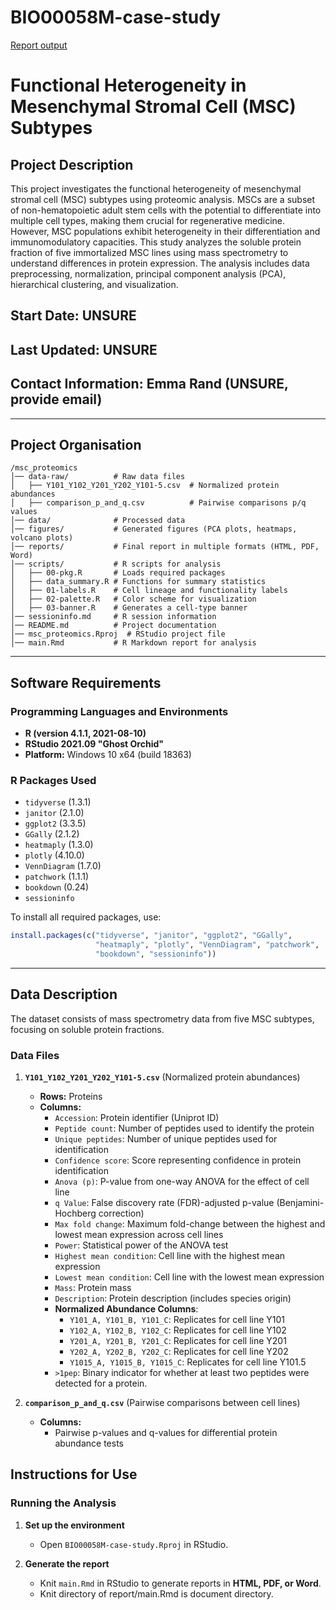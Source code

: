 # BIO00058M-case-study

[Report output](https://3mmarand.github.io/BIO00058M-case-study/report/main.html)

# Functional Heterogeneity in Mesenchymal Stromal Cell (MSC) Subtypes

## Project Description
This project investigates the functional heterogeneity of mesenchymal stromal cell (MSC) subtypes using proteomic analysis. MSCs are a subset of non-hematopoietic adult stem cells with the potential to differentiate into multiple cell types, making them crucial for regenerative medicine. However, MSC populations exhibit heterogeneity in their differentiation and immunomodulatory capacities. This study analyzes the soluble protein fraction of five immortalized MSC lines using mass spectrometry to understand differences in protein expression. The analysis includes data preprocessing, normalization, principal component analysis (PCA), hierarchical clustering, and visualization.

## Start Date: UNSURE  
## Last Updated: UNSURE  
## Contact Information: Emma Rand (UNSURE, provide email)

---

## Project Organisation

```
/msc_proteomics
│── data-raw/          # Raw data files
│   ├── Y101_Y102_Y201_Y202_Y101-5.csv  # Normalized protein abundances
│   ├── comparison_p_and_q.csv          # Pairwise comparisons p/q values
│── data/              # Processed data
│── figures/           # Generated figures (PCA plots, heatmaps, volcano plots)
│── reports/           # Final report in multiple formats (HTML, PDF, Word)
│── scripts/           # R scripts for analysis
│   ├── 00-pkg.R       # Loads required packages
│   ├── data_summary.R # Functions for summary statistics
│   ├── 01-labels.R    # Cell lineage and functionality labels
│   ├── 02-palette.R   # Color scheme for visualization
│   ├── 03-banner.R    # Generates a cell-type banner
│── sessioninfo.md     # R session information
│── README.md          # Project documentation
│── msc_proteomics.Rproj  # RStudio project file
│── main.Rmd           # R Markdown report for analysis
```

---

## Software Requirements

### **Programming Languages and Environments**
- **R (version 4.1.1, 2021-08-10)**
- **RStudio 2021.09 "Ghost Orchid"**
- **Platform:** Windows 10 x64 (build 18363)

### **R Packages Used**
- `tidyverse` (1.3.1)
- `janitor` (2.1.0)
- `ggplot2` (3.3.5)
- `GGally` (2.1.2)
- `heatmaply` (1.3.0)
- `plotly` (4.10.0)
- `VennDiagram` (1.7.0)
- `patchwork` (1.1.1)
- `bookdown` (0.24)
- `sessioninfo`

To install all required packages, use:

```r
install.packages(c("tidyverse", "janitor", "ggplot2", "GGally", 
                   "heatmaply", "plotly", "VennDiagram", "patchwork", 
                   "bookdown", "sessioninfo"))
```


---

## Data Description

The dataset consists of mass spectrometry data from five MSC subtypes, focusing on soluble protein fractions.

### **Data Files**
1. **`Y101_Y102_Y201_Y202_Y101-5.csv`** (Normalized protein abundances)
   - **Rows:** Proteins
   - **Columns:** 
     - `Accession`: Protein identifier (Uniprot ID)
     - `Peptide count`: Number of peptides used to identify the protein
     - `Unique peptides`: Number of unique peptides used for identification
     - `Confidence score`: Score representing confidence in protein identification
     - `Anova (p)`: P-value from one-way ANOVA for the effect of cell line
     - `q Value`: False discovery rate (FDR)-adjusted p-value (Benjamini-Hochberg correction)
     - `Max fold change`: Maximum fold-change between the highest and lowest mean expression across cell lines
     - `Power`: Statistical power of the ANOVA test
     - `Highest mean condition`: Cell line with the highest mean expression
     - `Lowest mean condition`: Cell line with the lowest mean expression
     - `Mass`: Protein mass
     - `Description`: Protein description (includes species origin)
     - **Normalized Abundance Columns**:
       - `Y101_A, Y101_B, Y101_C`: Replicates for cell line Y101
       - `Y102_A, Y102_B, Y102_C`: Replicates for cell line Y102
       - `Y201_A, Y201_B, Y201_C`: Replicates for cell line Y201
       - `Y202_A, Y202_B, Y202_C`: Replicates for cell line Y202
       - `Y1015_A, Y1015_B, Y1015_C`: Replicates for cell line Y101.5
     - `>1pep`: Binary indicator for whether at least two peptides were detected for a protein.

2. **`comparison_p_and_q.csv`** (Pairwise comparisons between cell lines)
   - **Columns:**
     - Pairwise p-values and q-values for differential protein abundance tests


## Instructions for Use

### **Running the Analysis**
1. **Set up the environment**
   - Open `BIO00058M-case-study.Rproj` in RStudio.

2. **Generate the report**
   - Knit `main.Rmd` in RStudio to generate reports in **HTML, PDF, or Word**.
   - Knit directory of report/main.Rmd is document directory.


